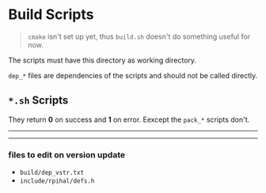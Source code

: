 # Build Scripts

> `cmake` isn't set up yet, thus `build.sh` doesn't do something useful for now.

The scripts must have this directory as working directory.

`dep_*` files are dependencies of the scripts and should not be called directly.



## `*.sh` Scripts

They return __0__ on success and __1__ on error.
Eexcept the `pack_*` scripts don't.



---

---

### files to edit on version update

- `build/dep_vstr.txt`
- `include/rpihal/defs.h`
